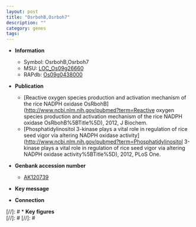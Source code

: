 ```yaml
---
layout: post
title: "OsrbohB,Osrboh7"
description: ""
category: genes
tags: 
---
```


* **Information**  
    + Symbol: OsrbohB,Osrboh7  
    + MSU: [LOC_Os09g26660](http://rice.plantbiology.msu.edu/cgi-bin/ORF_infopage.cgi?orf=LOC_Os09g26660)  
    + RAPdb: [Os09g0438000](http://rapdb.dna.affrc.go.jp/viewer/gbrowse_details/irgsp1?name=Os09g0438000)  

* **Publication**  
    + [Reactive oxygen species production and activation mechanism of the rice NADPH oxidase OsRbohB](http://www.ncbi.nlm.nih.gov/pubmed?term=Reactive oxygen species production and activation mechanism of the rice NADPH oxidase OsRbohB%5BTitle%5D), 2012, J Biochem.
    + [Phosphatidylinositol 3-kinase plays a vital role in regulation of rice seed vigor via altering NADPH oxidase activity](http://www.ncbi.nlm.nih.gov/pubmed?term=Phosphatidylinositol 3-kinase plays a vital role in regulation of rice seed vigor via altering NADPH oxidase activity%5BTitle%5D), 2012, PLoS One.

* **Genbank accession number**  
    + [AK120739](http://www.ncbi.nlm.nih.gov/nuccore/AK120739)

* **Key message**  

* **Connection**  

[//]: # * **Key figures**  
[//]: # 
[//]: # 
